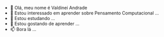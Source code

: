 - 👋 Olá, meu nome é Valdinei Andrade
- 👀 Estou interessado em aprender sobre Pensamento Computacional ...
- 🌱 Estou estudando ...
- 💞️ Estou gostando de aprender   ...
- 📫 Bora lá ...

<!---
Valdineiandrade/Valdineiandrade is a ✨ special ✨ repository because its `README.md` (this file) appears on your GitHub profile.
You can click the Preview link to take a look at your changes.
--->
